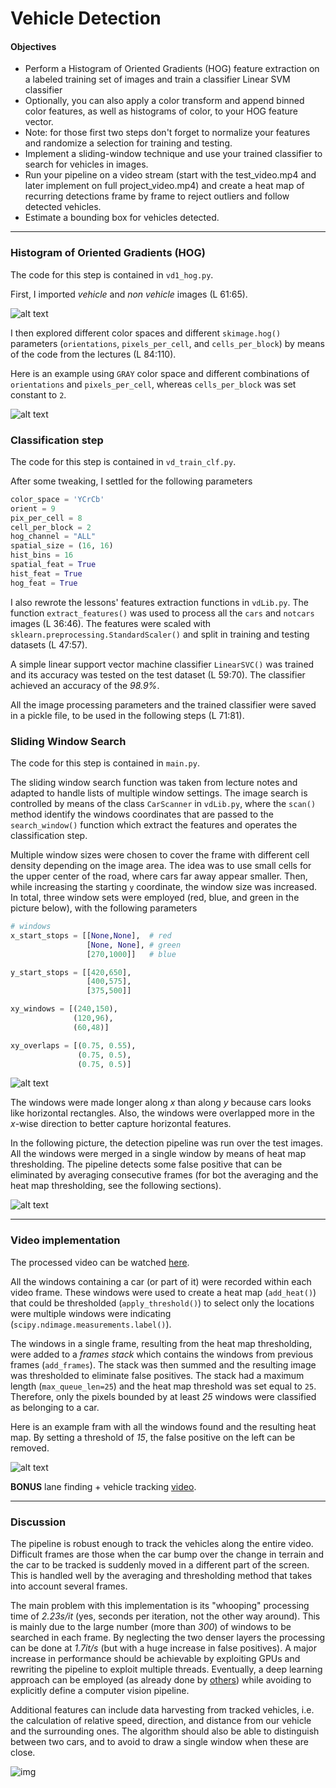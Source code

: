 # Vehicle Detection

#### Objectives

* Perform a Histogram of Oriented Gradients (HOG) feature extraction on a labeled training set of images and train a classifier Linear SVM classifier
* Optionally, you can also apply a color transform and append binned color features, as well as histograms of color, to your HOG feature vector.
* Note: for those first two steps don't forget to normalize your features and randomize a selection for training and testing.
* Implement a sliding-window technique and use your trained classifier to search for vehicles in images.
* Run your pipeline on a video stream (start with the test_video.mp4 and later implement on full project_video.mp4) and create a heat map of recurring detections frame by frame to reject outliers and follow detected vehicles.
* Estimate a bounding box for vehicles detected.

[//]: # (Image References)
[image1]: ./output_images/figure01.png
[image2]: ./output_images/figure02.png
[image3]: ./output_images/figure03.png
[image4]: ./output_images/figure04.png
[image5]: ./output_images/figure05.png

---

### Histogram of Oriented Gradients (HOG)

The code for this step is contained in `vd1_hog.py`.

First, I imported _vehicle_ and _non vehicle_ images (L 61:65).

![alt text][image1]

I then explored different color spaces and different `skimage.hog()` parameters (`orientations`, `pixels_per_cell`, and `cells_per_block`) by means of the code from the lectures (L 84:110).  

Here is an example using `GRAY` color space and different combinations of `orientations` and `pixels_per_cell`, whereas `cells_per_block` was set constant to `2`.

![alt text][image2]

### Classification step

The code for this step is contained in `vd_train_clf.py`.

After some tweaking, I settled for the following parameters
```python
color_space = 'YCrCb'
orient = 9
pix_per_cell = 8
cell_per_block = 2
hog_channel = "ALL"
spatial_size = (16, 16)
hist_bins = 16
spatial_feat = True
hist_feat = True
hog_feat = True
```

I also rewrote the lessons' features extraction functions in `vdLib.py`. The function `extract_features()` was used to process all the `cars` and `notcars` images (L 36:46). The features were scaled with `sklearn.preprocessing.StandardScaler()` and split in training and testing datasets (L 47:57).

A simple linear support vector machine classifier `LinearSVC()` was trained and its accuracy was tested on the test dataset (L 59:70). The classifier achieved an accuracy of the _98.9%_.

All the image processing parameters and the trained classifier were saved in a pickle file, to be used in the following steps (L 71:81).

### Sliding Window Search

The code for this step is contained in `main.py`.

The sliding window search function was taken from lecture notes and adapted to handle lists of multiple window settings. The image search is controlled by means of the class `CarScanner` in `vdLib.py`, where the `scan()` method identify the windows coordinates that are passed to the `search_window()` function which extract the features and operates the classification step.

Multiple window sizes were chosen to cover the frame with different cell density depending on the image area. The idea was to use small cells for the upper center of the road, where cars far away appear smaller. Then, while increasing the starting `y` coordinate, the window size was increased. In total, three window sets were employed (red, blue, and green in the picture below), with the following parameters

```python
# windows
x_start_stops = [[None,None],  # red
                 [None, None], # green
                 [270,1000]]   # blue

y_start_stops = [[420,650],
                 [400,575],
                 [375,500]]

xy_windows = [(240,150),
              (120,96),
              (60,48)]

xy_overlaps = [(0.75, 0.55),
               (0.75, 0.5),
               (0.75, 0.5)]
```

![alt text][image3]

The windows were made longer along _x_ than along _y_ because cars looks like horizontal rectangles. Also, the windows were overlapped more in the _x_-wise direction to better capture horizontal features.

In the following picture, the detection pipeline was run over the test images. All the windows were merged in a single window by means of heat map thresholding. The pipeline detects some false positive that can be eliminated by averaging consecutive frames (for bot the averaging and the heat map thresholding, see the following sections).

![alt text][image4]

---

### Video implementation

The processed video can be watched [here](https://youtu.be/wMrn5cGjVMg).

All the windows containing a car (or part of it) were recorded within each video frame. These windows were used to create a heat map (`add_heat()`) that could be thresholded (`apply_threshold()`) to select only the locations were multiple windows were indicating (`scipy.ndimage.measurements.label()`).

The windows in a single frame, resulting from the heat map thresholding, were added to a _frames stack_ which contains the windows from previous frames (`add_frames`). The stack was then summed and the resulting image was thresholded to eliminate false positives. The stack had a maximum length (`max_queue_len=25`) and the heat map threshold was set equal to `25`. Therefore, only the pixels bounded by at least _25_ windows were classified as belonging to a car.

Here is an example fram with all the windows found and the resulting heat map. By setting a threshold of _15_, the false positive on the left can be removed.

![alt text][image5]

__BONUS__ lane finding + vehicle tracking [video](https://youtu.be/mj6Ws6xsn4M).

---

### Discussion

The pipeline is robust enough to track the vehicles along the entire video. Difficult frames are those when the car bump over the change in terrain and the car to be tracked is suddenly moved in a different part of the screen. This is handled well by the averaging and thresholding method that takes into account several frames.

The main problem with this implementation is its "whooping" processing time of _2.23s/it_ (yes, seconds per iteration, not the other way around). This is mainly due to the large number (more than _300_) of windows to be searched in each frame. By neglecting the two denser layers the processing can be done at _1.7it/s_ (but with a huge increase in false positives). A major increase in performance should be achievable by exploiting GPUs and rewriting the pipeline to exploit multiple threads. Eventually, a deep learning approach can be employed (as already done by [others](https://github.com/ksakmann/CarND-Vehicle-Detection#comparsion-to-yolo)) while avoiding to explicitly define a computer vision pipeline.

Additional features can include data harvesting from tracked vehicles, i.e. the calculation of relative speed, direction, and distance from our vehicle and the surrounding ones. The algorithm should also be able to distinguish between two cars, and to avoid to draw a single window when these are close.


![img](http://i.giphy.com/3o7bu8INK4YRNK6s7e.gif)

